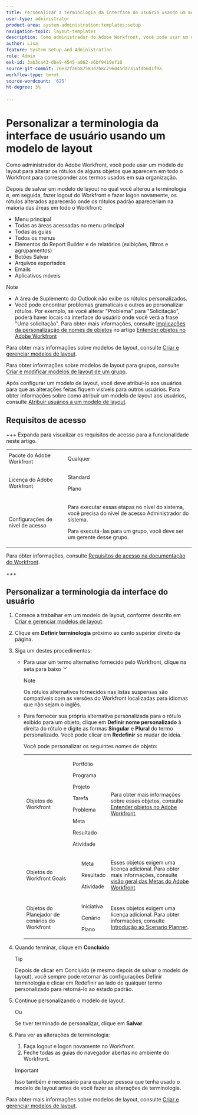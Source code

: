 ```yaml
---
title: Personalizar a terminologia da interface do usuário usando um modelo de layout
user-type: administrator
product-area: system-administration;templates;setup
navigation-topic: layout-templates
description: Como administrador do Adobe Workfront, você pode usar um modelo de layout para alterar os rótulos de alguns objetos que aparecem em todo o Workfront para corresponder aos termos usados em sua organização.
author: Lisa
feature: System Setup and Administration
role: Admin
exl-id: 3ab3ca43-d8e9-4545-a862-e6bf9419ef16
source-git-commit: 76e32fa6b87583d2b8c296045da731afdb6d1f9a
workflow-type: tm+mt
source-wordcount: '625'
ht-degree: 3%

---
```


# Personalizar a terminologia da interface de usuário usando um modelo de layout

Como administrador do Adobe Workfront, você pode usar um modelo de layout para alterar os rótulos de alguns objetos que aparecem em todo o Workfront para corresponder aos termos usados em sua organização.

Depois de salvar um modelo de layout no qual você alterou a terminologia e, em seguida, fazer logout do Workfront e fazer logon novamente, os rótulos alterados aparecerão onde os rótulos padrão apareceriam na maioria das áreas em todo o Workfront:

* Menu principal
* Todas as áreas acessadas no menu principal
* Todas as guias
* Todos os menus
* Elementos do Report Builder e de relatórios (exibições, filtros e agrupamentos)
* Botões Salvar
* Arquivos exportados
* Emails
* Aplicativos móveis

>[!NOTE]
>
>* A área de Suplemento do Outlook não exibe os rótulos personalizados.
>* Você pode encontrar problemas gramaticais e outros ao personalizar rótulos. Por exemplo, se você alterar &quot;Problema&quot; para &quot;Solicitação&quot;, poderá haver locais na interface do usuário onde você verá a frase &quot;Uma solicitação&quot;. Para obter mais informações, consulte [Implicações da personalização de nomes de objetos](../../../workfront-basics/navigate-workfront/workfront-navigation/understand-objects.md#implications-of-customizing-object-names) no artigo [Entender objetos no Adobe Workfront](../../../workfront-basics/navigate-workfront/workfront-navigation/understand-objects.md)
>

Para obter mais informações sobre modelos de layout, consulte [Criar e gerenciar modelos de layout](../../../administration-and-setup/customize-workfront/use-layout-templates/create-and-manage-layout-templates.md).

Para obter informações sobre modelos de layout para grupos, consulte [Criar e modificar modelos de layout de um grupo](../../../administration-and-setup/manage-groups/work-with-group-objects/create-and-modify-a-groups-layout-templates.md).

Após configurar um modelo de layout, você deve atribuí-lo aos usuários para que as alterações feitas fiquem visíveis para outros usuários. Para obter informações sobre como atribuir um modelo de layout aos usuários, consulte [Atribuir usuários a um modelo de layout](../use-layout-templates/assign-users-to-layout-template.md).

## Requisitos de acesso

+++ Expanda para visualizar os requisitos de acesso para a funcionalidade neste artigo.

<table style="table-layout:auto"> 
 <col> 
 <col> 
 <tbody> 
  <tr> 
   <td>Pacote do Adobe Workfront</td> 
   <td><p>Qualquer</p></td> 
  </tr> 
  <tr> 
   <td>Licença do Adobe Workfront</td> 
   <td><p>Standard</p>
       <p>Plano</p></td>
  </tr> 
  </tr> 
  <tr> 
   <td>Configurações de nível de acesso</td> 
   <td> <p>Para executar essas etapas no nível do sistema, você precisa do nível de acesso Administrador do sistema.</p>
        <p>Para executá-las para um grupo, você deve ser um gerente desse grupo.</p> </td> 
  </tr> 
 </tbody> 
</table>

Para obter informações, consulte [Requisitos de acesso na documentação do Workfront](/help/quicksilver/administration-and-setup/add-users/access-levels-and-object-permissions/access-level-requirements-in-documentation.md).

+++

## Personalizar a terminologia da interface do usuário

1. Comece a trabalhar em um modelo de layout, conforme descrito em [Criar e gerenciar modelos de layout](../../../administration-and-setup/customize-workfront/use-layout-templates/create-and-manage-layout-templates.md).
1. Clique em **Definir terminologia** próximo ao canto superior direito da página.
1. Siga um destes procedimentos:

   * Para usar um termo alternativo fornecido pelo Workfront, clique na seta para baixo ![ao lado do rótulo e clique no rótulo alternativo desejado na lista suspensa.](assets/dropdown-arrow.png)

     >[!NOTE]
     >
     >Os rótulos alternativos fornecidos nas listas suspensas são compatíveis com as versões do Workfront localizadas para idiomas que não sejam o inglês.

   * Para fornecer sua própria alternativa personalizada para o rótulo exibido para um objeto, clique em **Definir nome personalizado** à direita do rótulo e digite as formas **Singular** e **Plural** do termo personalizado. Você pode clicar em **Redefinir** se mudar de ideia.

     Você pode personalizar os seguintes nomes de objeto:

     <table style="table-layout:auto">
      <col>
      <col>
      <col>
      <tbody>
       <tr>
        <td role="rowheader"><p>Objetos do Workfront</p></td>
        <td>
          <p>Portfólio</p>
          <p>Programa</p>
          <p>Projeto</p>
          <p>Tarefa</p>
          <p>Problema</p>
          <p>Meta</p>
          <p>Resultado</p>
          <p>Atividade</p>
         </ul></td>
        <td><p>Para obter mais informações sobre esses objetos, consulte <a href="../../../workfront-basics/navigate-workfront/workfront-navigation/understand-objects.md" class="MCXref xref">Entender objetos no Adobe Workfront</a>.</p></td>
       </tr>
       <tr>
        <td role="rowheader"><p>Objetos do Workfront Goals</p></td>
        <td>
         <ul>
          <p>Meta</p>
          <p>Resultado</p>
          <p>Atividade</p>
         </ul></td>
        <td><p>Esses objetos exigem uma licença adicional. Para obter mais informações, consulte <a href="../../../workfront-goals/goal-management/wf-goals-overview.md" class="MCXref xref">visão geral das Metas do Adobe Workfront</a>.</p></td>
       </tr>
       <tr data-mc-conditions="">
        <td role="rowheader"><p>Objetos do Planejador de cenários do Workfront</p></td>
        <td>
         <ul>
          <p>Iniciativa</p>
          <p>Cenário</p>
          <p>Plano </p>
         </ul></td>
        <td><p>Esses objetos exigem uma licença adicional. Para obter informações, consulte <a href="../../../scenario-planner/get-started-with-scenario-planning.md" class="MCXref xref">Introdução ao Scenario Planner</a>.</p></td>
       </tr>
      </tbody>
     </table>

1. Quando terminar, clique em **Concluído**.

   >[!TIP]
   >
   >Depois de clicar em Concluído (e mesmo depois de salvar o modelo de layout), você sempre pode retornar às configurações Definir terminologia e clicar em Redefinir ao lado de qualquer termo personalizado para retorná-lo ao estado padrão.

1. Continue personalizando o modelo de layout.

   Ou

   Se tiver terminado de personalizar, clique em **Salvar**.

1. Para ver as alterações de terminologia:

   1. Faça logout e logon novamente no Workfront.
   1. Feche todas as guias do navegador abertas no ambiente do Workfront.

   >[!IMPORTANT]
   >
   >Isso também é necessário para qualquer pessoa que tenha usado o modelo de layout antes de você fazer as alterações de terminologia.

Para obter mais informações sobre modelos de layout, consulte [Criar e gerenciar modelos de layout](../../../administration-and-setup/customize-workfront/use-layout-templates/create-and-manage-layout-templates.md).
